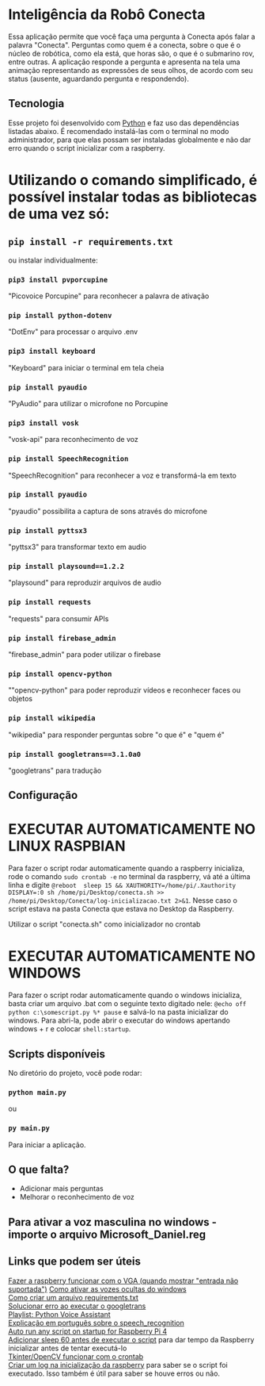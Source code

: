 # Inteligência da Robô Conecta

Essa aplicação permite que você faça uma pergunta à Conecta após falar a palavra "Conecta". Perguntas como quem é a conecta, sobre o que é o núcleo de robótica, como ela está, que horas são, o que é o submarino rov, entre outras. A aplicação responde a pergunta e apresenta na tela uma animação representando as expressões de seus olhos, de acordo com seu status (ausente, aguardando pergunta e respondendo).

## Tecnologia

Esse projeto foi desenvolvido com [Python](https://www.python.org/downloads/) e faz uso das dependências listadas abaixo. É recomendado instalá-las com o terminal no modo administrador, para que elas possam ser instaladas globalmente e não dar erro quando o script inicializar com a raspberry. <br/>

# Utilizando o comando simplificado, é possível instalar todas as bibliotecas de uma vez só:

## `pip install -r requirements.txt`

ou instalar individualmente:

### `pip3 install pvporcupine`
"Picovoice Porcupine" para reconhecer a palavra de ativação

### `pip install python-dotenv`
"DotEnv" para processar o arquivo .env

### `pip3 install keyboard`
"Keyboard" para iniciar o terminal em tela cheia

### `pip install pyaudio`
"PyAudio" para utilizar o microfone no Porcupine

### `pip3 install vosk`
"vosk-api" para reconhecimento de voz

### `pip install SpeechRecognition`
"SpeechRecognition" para reconhecer a voz e transformá-la em texto

### `pip install pyaudio`
"pyaudio" possibilita a captura de sons através do microfone

### `pip install pyttsx3`
"pyttsx3" para transformar texto em audio

### `pip install playsound==1.2.2`
"playsound" para reproduzir arquivos de audio

### `pip install requests`
"requests" para consumir APIs

### `pip install firebase_admin`
"firebase_admin" para poder utilizar o firebase

###  `pip install opencv-python`
""opencv-python" para poder reproduzir vídeos e reconhecer faces ou objetos

###  `pip install wikipedia`
"wikipedia" para responder perguntas sobre "o que é" e "quem é"

### `pip install googletrans==3.1.0a0`    
"googletrans" para tradução  

## Configuração

# EXECUTAR AUTOMATICAMENTE NO LINUX RASPBIAN

Para fazer o script rodar automaticamente quando a raspberry inicializa, rode o comando `sudo crontab -e` no terminal da raspberry, vá até a última linha e digite `@reboot  sleep 15 && XAUTHORITY=/home/pi/.Xauthority  DISPLAY=:0 sh /home/pi/Desktop/conecta.sh >> /home/pi/Desktop/Conecta/log-inicializacao.txt 2>&1`. Nesse caso o script estava na pasta Conecta que estava no Desktop da Raspberry. <Br/>

Utilizar o script "conecta.sh" como inicializador no crontab

# EXECUTAR AUTOMATICAMENTE NO WINDOWS

Para fazer o script rodar automaticamente quando o windows inicializa, basta criar um arquivo .bat com o seguinte texto digitado nele: 
`@echo off
python c:\somescript.py %*
pause`
e salvá-lo na pasta inicializar do windows. Para abri-la, pode abrir o executar do windows apertando windows + r e colocar `shell:startup`.

## Scripts disponíveis

No diretório do projeto, você pode rodar:

### `python main.py`
ou
### `py main.py`

Para iniciar a aplicação.

## O que falta?

- Adicionar mais perguntas <br/>
- Melhorar o reconhecimento de voz

## Para ativar a voz masculina no windows - importe o arquivo Microsoft_Daniel.reg

## Links que podem ser úteis
[Fazer a raspberry funcionar com o VGA (quando mostrar "entrada não suportada")](https://forums.raspberrypi.com/viewtopic.php?t=173942)
[Como ativar as vozes ocultas do windows](https://www.thewindowsclub.com/unlock-extra-text-to-speech-voices-in-windows)<br/>
[Como criar um arquivo requirements.txt](https://stackoverflow.com/questions/31684375/automatically-create-requirements-txt)<br/>
[Solucionar erro ao executar o googletrans](https://stackoverflow.com/questions/52455774/googletrans-stopped-working-with-error-nonetype-object-has-no-attribute-group)<br/>
[Playlist: Python Voice Assistant](https://www.youtube.com/watch?v=-AzGZ_CHzJk&list=PLzMcBGfZo4-mBungzp4GO4fswxO8wTEFx) <br/>
[Explicação em português sobre o speech_recognition](https://letscode.com.br/blog/speech-recognition-com-python) <br/>
[Auto run any script on startup for Raspberry Pi 4](https://youtu.be/wVPAHI9on0o) <br/>
[Adicionar sleep 60 antes de executar o script](https://stackoverflow.com/questions/66182730/crontab-doesnt-run-python-script-on-a-raspberry-pi-4) para dar tempo da Raspberry inicializar antes de tentar executá-lo <br/>
[Tkinter/OpenCV funcionar com o crontab](https://stackoverflow.com/questions/50801120/running-a-tkinter-gui-using-crontab) <br/>
[Criar um log na inicialização da raspberry](https://forums.raspberrypi.com/viewtopic.php?t=276808) para saber se o script foi executado. Isso também é útil para saber se houve erros ou não.

